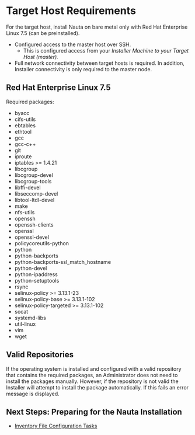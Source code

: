 

# Target Host Requirements

For the target host, install Nauta on bare metal only with Red Hat Enterprise Linux 7.5 (can be preinstalled).

- Configured access to the master host over SSH.
  - This is configured access from your _Installer Machine to your Target Host (master)._
- Full network connectivity between target hosts is required. In addition, Installer connectivity is only required to the master node.


## Red Hat Enterprise Linux 7.5

Required packages:
  - byacc
  - cifs-utils
  - ebtables
  - ethtool
  - gcc
  - gcc-c++
  - git
  - iproute
  - iptables >= 1.4.21
  - libcgroup
  - libcgroup-devel
  - libcgroup-tools
  - libffi-devel
  - libseccomp-devel
  - libtool-ltdl-devel
  - make
  - nfs-utils
  - openssh
  - openssh-clients
  - openssl
  - openssl-devel
  - policycoreutils-python
  - python
  - python-backports
  - python-backports-ssl_match_hostname
  - python-devel
  - python-ipaddress
  - python-setuptools
  - rsync
  - selinux-policy >= 3.13.1-23
  - selinux-policy-base >= 3.13.1-102
  - selinux-policy-targeted >= 3.13.1-102
  - socat
  - systemd-libs
  - util-linux
  - vim
  - wget

## Valid Repositories  
If the operating system is installed and configured with a valid repository that contains the required packages, an Administrator does not need to install the packages manually. However, if the repository is not valid the Installer will attempt to install the package automatically. If this fails an error message is displayed. 

## Next Steps: Preparing for the Nauta Installation

* [Inventory File Configuration Tasks](../Inventory_Tasks/IT.md)
